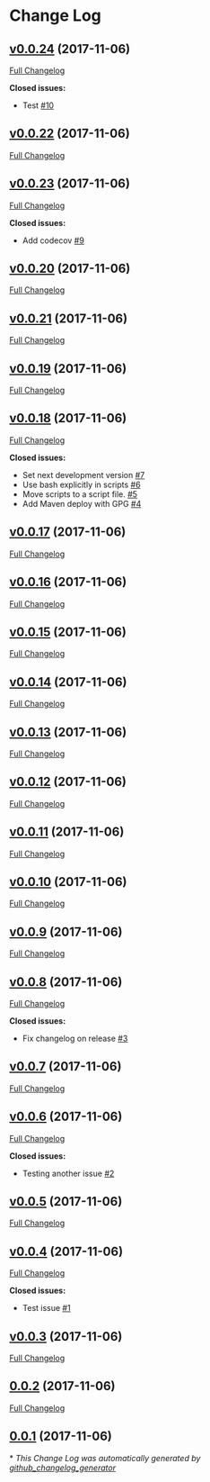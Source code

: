 # Change Log

## [v0.0.24](https://github.com/donovanmuller/test-minishift-travis/tree/v0.0.24) (2017-11-06)
[Full Changelog](https://github.com/donovanmuller/test-minishift-travis/compare/v0.0.22...v0.0.24)

**Closed issues:**

- Test [\#10](https://github.com/donovanmuller/test-minishift-travis/issues/10)

## [v0.0.22](https://github.com/donovanmuller/test-minishift-travis/tree/v0.0.22) (2017-11-06)
[Full Changelog](https://github.com/donovanmuller/test-minishift-travis/compare/v0.0.23...v0.0.22)

## [v0.0.23](https://github.com/donovanmuller/test-minishift-travis/tree/v0.0.23) (2017-11-06)
[Full Changelog](https://github.com/donovanmuller/test-minishift-travis/compare/v0.0.20...v0.0.23)

**Closed issues:**

- Add codecov [\#9](https://github.com/donovanmuller/test-minishift-travis/issues/9)

## [v0.0.20](https://github.com/donovanmuller/test-minishift-travis/tree/v0.0.20) (2017-11-06)
[Full Changelog](https://github.com/donovanmuller/test-minishift-travis/compare/v0.0.21...v0.0.20)

## [v0.0.21](https://github.com/donovanmuller/test-minishift-travis/tree/v0.0.21) (2017-11-06)
[Full Changelog](https://github.com/donovanmuller/test-minishift-travis/compare/v0.0.19...v0.0.21)

## [v0.0.19](https://github.com/donovanmuller/test-minishift-travis/tree/v0.0.19) (2017-11-06)
[Full Changelog](https://github.com/donovanmuller/test-minishift-travis/compare/v0.0.18...v0.0.19)

## [v0.0.18](https://github.com/donovanmuller/test-minishift-travis/tree/v0.0.18) (2017-11-06)
[Full Changelog](https://github.com/donovanmuller/test-minishift-travis/compare/v0.0.17...v0.0.18)

**Closed issues:**

- Set next development version [\#7](https://github.com/donovanmuller/test-minishift-travis/issues/7)
- Use bash explicitly in scripts [\#6](https://github.com/donovanmuller/test-minishift-travis/issues/6)
- Move scripts to a script file. [\#5](https://github.com/donovanmuller/test-minishift-travis/issues/5)
- Add Maven deploy with GPG [\#4](https://github.com/donovanmuller/test-minishift-travis/issues/4)

## [v0.0.17](https://github.com/donovanmuller/test-minishift-travis/tree/v0.0.17) (2017-11-06)
[Full Changelog](https://github.com/donovanmuller/test-minishift-travis/compare/v0.0.16...v0.0.17)

## [v0.0.16](https://github.com/donovanmuller/test-minishift-travis/tree/v0.0.16) (2017-11-06)
[Full Changelog](https://github.com/donovanmuller/test-minishift-travis/compare/v0.0.15...v0.0.16)

## [v0.0.15](https://github.com/donovanmuller/test-minishift-travis/tree/v0.0.15) (2017-11-06)
[Full Changelog](https://github.com/donovanmuller/test-minishift-travis/compare/v0.0.14...v0.0.15)

## [v0.0.14](https://github.com/donovanmuller/test-minishift-travis/tree/v0.0.14) (2017-11-06)
[Full Changelog](https://github.com/donovanmuller/test-minishift-travis/compare/v0.0.13...v0.0.14)

## [v0.0.13](https://github.com/donovanmuller/test-minishift-travis/tree/v0.0.13) (2017-11-06)
[Full Changelog](https://github.com/donovanmuller/test-minishift-travis/compare/v0.0.12...v0.0.13)

## [v0.0.12](https://github.com/donovanmuller/test-minishift-travis/tree/v0.0.12) (2017-11-06)
[Full Changelog](https://github.com/donovanmuller/test-minishift-travis/compare/v0.0.11...v0.0.12)

## [v0.0.11](https://github.com/donovanmuller/test-minishift-travis/tree/v0.0.11) (2017-11-06)
[Full Changelog](https://github.com/donovanmuller/test-minishift-travis/compare/v0.0.10...v0.0.11)

## [v0.0.10](https://github.com/donovanmuller/test-minishift-travis/tree/v0.0.10) (2017-11-06)
[Full Changelog](https://github.com/donovanmuller/test-minishift-travis/compare/v0.0.9...v0.0.10)

## [v0.0.9](https://github.com/donovanmuller/test-minishift-travis/tree/v0.0.9) (2017-11-06)
[Full Changelog](https://github.com/donovanmuller/test-minishift-travis/compare/v0.0.8...v0.0.9)

## [v0.0.8](https://github.com/donovanmuller/test-minishift-travis/tree/v0.0.8) (2017-11-06)
[Full Changelog](https://github.com/donovanmuller/test-minishift-travis/compare/v0.0.7...v0.0.8)

**Closed issues:**

- Fix changelog on release [\#3](https://github.com/donovanmuller/test-minishift-travis/issues/3)

## [v0.0.7](https://github.com/donovanmuller/test-minishift-travis/tree/v0.0.7) (2017-11-06)
[Full Changelog](https://github.com/donovanmuller/test-minishift-travis/compare/v0.0.6...v0.0.7)

## [v0.0.6](https://github.com/donovanmuller/test-minishift-travis/tree/v0.0.6) (2017-11-06)
[Full Changelog](https://github.com/donovanmuller/test-minishift-travis/compare/v0.0.5...v0.0.6)

**Closed issues:**

- Testing another issue [\#2](https://github.com/donovanmuller/test-minishift-travis/issues/2)

## [v0.0.5](https://github.com/donovanmuller/test-minishift-travis/tree/v0.0.5) (2017-11-06)
[Full Changelog](https://github.com/donovanmuller/test-minishift-travis/compare/v0.0.4...v0.0.5)

## [v0.0.4](https://github.com/donovanmuller/test-minishift-travis/tree/v0.0.4) (2017-11-06)
[Full Changelog](https://github.com/donovanmuller/test-minishift-travis/compare/v0.0.3...v0.0.4)

**Closed issues:**

- Test issue  [\#1](https://github.com/donovanmuller/test-minishift-travis/issues/1)

## [v0.0.3](https://github.com/donovanmuller/test-minishift-travis/tree/v0.0.3) (2017-11-06)
[Full Changelog](https://github.com/donovanmuller/test-minishift-travis/compare/0.0.2...v0.0.3)

## [0.0.2](https://github.com/donovanmuller/test-minishift-travis/tree/0.0.2) (2017-11-06)
[Full Changelog](https://github.com/donovanmuller/test-minishift-travis/compare/0.0.1...0.0.2)

## [0.0.1](https://github.com/donovanmuller/test-minishift-travis/tree/0.0.1) (2017-11-06)


\* *This Change Log was automatically generated by [github_changelog_generator](https://github.com/skywinder/Github-Changelog-Generator)*